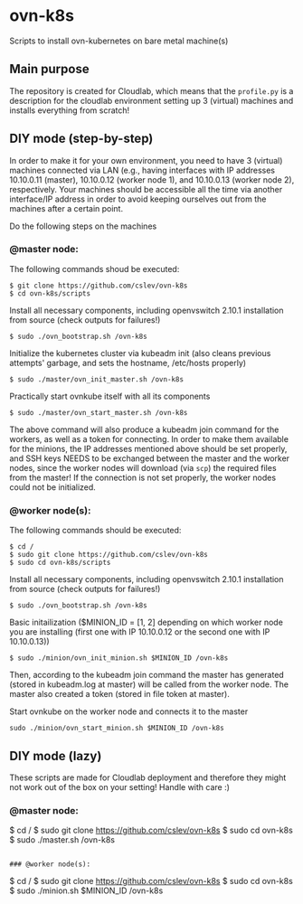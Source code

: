 # ovn-k8s
Scripts to install ovn-kubernetes on bare metal machine(s)

## Main purpose
The repository is created for Cloudlab, which means that the `profile.py` is a description for the cloudlab environment setting up 3 (virtual) machines and installs everything from scratch!

## DIY mode (step-by-step)
In order to make it for your own environment, you need to have 3 (virtual) machines connected via LAN (e.g., having interfaces with IP addresses 10.10.0.11 (master), 10.10.0.12 (worker node 1), and 10.10.0.13 (worker node 2), respectively.
Your machines should be accessible all the time via another interface/IP address in order to avoid keeping ourselves out from the machines after a certain point.

Do the following steps on the machines
### @master node:
The following commands shoud be executed:
```
$ git clone https://github.com/cslev/ovn-k8s
$ cd ovn-k8s/scripts
```

Install all necessary components, including openvswitch 2.10.1 installation from source (check outputs for failures!)
```
$ sudo ./ovn_bootstrap.sh /ovn-k8s
```

Initialize the kubernetes cluster via kubeadm init (also cleans previous attempts' garbage, and sets the hostname, /etc/hosts properly)
```
$ sudo ./master/ovn_init_master.sh /ovn-k8s
```

Practically start ovnkube itself with all its components
```
$ sudo ./master/ovn_start_master.sh /ovn-k8s
```
The above command will also produce a kubeadm join command for the workers, as well as a token for connecting.
In order to make them available for the minions, the IP addresses mentioned above should be set properly, and SSH keys NEEDS to be exchanged between the master and the worker nodes, since the worker nodes will download (via `scp`) the required files from the master!
If the connection is not set properly, the worker nodes could not be initialized.

### @worker node(s):
The following commands should be executed:
```
$ cd /
$ sudo git clone https://github.com/cslev/ovn-k8s
$ sudo cd ovn-k8s/scripts
```

Install all necessary components, including openvswitch 2.10.1 installation from source (check outputs for failures!)
```
$ sudo ./ovn_bootstrap.sh /ovn-k8s
```

Basic initailization ($MINION_ID = [1, 2] depending on which worker node you are installing (first one with IP 10.10.0.12 or the second one with IP 10.10.0.13))
```
$ sudo ./minion/ovn_init_minion.sh $MINION_ID /ovn-k8s
```

Then, according to the kubeadm join command the master has generated (stored in kubeadm.log at master) will be called from the worker node.
The master also created a token (stored in file token at master).

Start ovnkube on the worker node and connects it to the master
```
sudo ./minion/ovn_start_minion.sh $MINION_ID /ovn-k8s
```

## DIY mode (lazy)
These scripts are made for Cloudlab deployment and therefore they might not work out of the box on your setting!
Handle with care :)

### @master node:
$ cd /
$ sudo git clone https://github.com/cslev/ovn-k8s
$ sudo cd ovn-k8s
$ sudo ./master.sh /ovn-k8s
```

### @worker node(s):
```
$ cd /
$ sudo git clone https://github.com/cslev/ovn-k8s
$ sudo cd ovn-k8s
$ sudo ./minion.sh $MINION_ID /ovn-k8s

```
